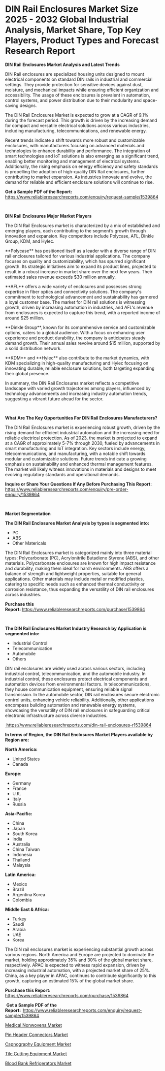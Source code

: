 <p><h1>DIN Rail Enclosures Market Size 2025 - 2032 Global Industrial Analysis, Market Share, Top Key Players, Product Types and Forecast Research Report</h1></p><p><strong>DIN Rail Enclosures Market Analysis and Latest Trends</strong></p>
<p><p>DIN Rail enclosures are specialized housing units designed to mount electrical components on standard DIN rails in industrial and commercial settings. They provide protection for sensitive devices against dust, moisture, and mechanical impacts while ensuring efficient organization and accessibility. The usage of these enclosures is prevalent in automation, control systems, and power distribution due to their modularity and space-saving designs.</p><p>The DIN Rail Enclosures Market is expected to grow at a CAGR of 9.1% during the forecast period. This growth is driven by the increasing demand for compact and versatile electrical solutions across various industries, including manufacturing, telecommunications, and renewable energy. </p><p>Recent trends indicate a shift towards more robust and customizable enclosures, with manufacturers focusing on advanced materials and technologies to enhance durability and performance. The integration of smart technologies and IoT solutions is also emerging as a significant trend, enabling better monitoring and management of electrical systems. Additionally, the rising emphasis on energy efficiency and safety standards is propelling the adoption of high-quality DIN Rail enclosures, further contributing to market expansion. As industries innovate and evolve, the demand for reliable and efficient enclosure solutions will continue to rise.</p></p>
<p><strong>Get a Sample PDF of the Report:&nbsp;</strong> <a href="https://www.reliableresearchreports.com/enquiry/request-sample/1539864?utm_campaign=3278&utm_medium=2&utm_source=Github&utm_content=ia&utm_term=10042025&utm_id=din-rail-enclosures">https://www.reliableresearchreports.com/enquiry/request-sample/1539864</a></p>
<p>&nbsp;</p>
<p><strong>DIN Rail Enclosures Major Market Players</strong></p>
<p><p>The DIN Rail Enclosures market is characterized by a mix of established and emerging players, each contributing to the segment’s growth through innovation and expansion. Key competitors include Polycase, AFL, Dinkle Group, KDM, and Hylec.</p><p>**Polycase** has positioned itself as a leader with a diverse range of DIN rail enclosures tailored for various industrial applications. The company focuses on quality and customizability, which has spurred significant growth. Its strategic initiatives aim to expand its product lines, projected to result in a robust increase in market share over the next few years. Their estimated sales revenue exceeds $30 million annually.</p><p>**AFL** offers a wide variety of enclosures and possesses strong expertise in fiber optics and connectivity solutions. The company's commitment to technological advancement and sustainability has garnered a loyal customer base. The market for DIN rail solutions is witnessing growth, driven by increasing automation in industries, and AFL's revenue from enclosures is expected to capture this trend, with a reported income of around $25 million.</p><p>**Dinkle Group**, known for its comprehensive service and customizable options, caters to a global audience. With a focus on enhancing user experience and product durability, the company is anticipates steady demand growth. Their annual sales revolve around $15 million, supported by a solid distribution network.</p><p>**KDM** and **Hylec** also contribute to the market dynamics, with KDM specializing in high-quality manufacturing and Hylec focusing on innovating durable, reliable enclosure solutions, both targeting expanding their global presence.</p><p>In summary, the DIN Rail Enclosures market reflects a competitive landscape with varied growth trajectories among players, influenced by technology advancements and increasing industry automation trends, suggesting a vibrant future ahead for the sector.</p></p>
<p>&nbsp;</p>
<p><strong>What Are The Key Opportunities For DIN Rail Enclosures Manufacturers?</strong></p>
<p><p>The DIN Rail Enclosures market is experiencing robust growth, driven by the rising demand for efficient industrial automation and the increasing need for reliable electrical protection. As of 2023, the market is projected to expand at a CAGR of approximately 5-7% through 2030, fueled by advancements in smart manufacturing and IoT integration. Key sectors include energy, telecommunications, and manufacturing, with a notable shift towards modular and customizable solutions. Future trends indicate a growing emphasis on sustainability and enhanced thermal management features. The market will likely witness innovations in materials and designs to meet evolving regulatory standards and operational demands.</p></p>
<p><strong>Inquire or Share Your Questions If Any Before Purchasing This Report:</strong> <a href="https://www.reliableresearchreports.com/enquiry/pre-order-enquiry/1539864?utm_campaign=3278&utm_medium=2&utm_source=Github&utm_content=ia&utm_term=10042025&utm_id=din-rail-enclosures">https://www.reliableresearchreports.com/enquiry/pre-order-enquiry/1539864</a></p>
<p>&nbsp;</p>
<p><strong>Market Segmentation</strong></p>
<p><strong>The DIN Rail Enclosures Market Analysis by types is segmented into:</strong></p>
<p><ul><li>PC</li><li>ABS</li><li>Other Matericals</li></ul></p>
<p><p>The DIN Rail Enclosures market is categorized mainly into three material types: Polycarbonate (PC), Acrylonitrile Butadiene Styrene (ABS), and other materials. Polycarbonate enclosures are known for high impact resistance and durability, making them ideal for harsh environments. ABS offers a balance of strength and lightweight properties, suitable for general applications. Other materials may include metal or modified plastics, catering to specific needs such as enhanced thermal conductivity or corrosion resistance, thus expanding the versatility of DIN rail enclosures across industries.</p></p>
<p><strong>Purchase this Report:&nbsp;</strong><a href="https://www.reliableresearchreports.com/purchase/1539864?utm_campaign=3278&utm_medium=2&utm_source=Github&utm_content=ia&utm_term=10042025&utm_id=din-rail-enclosures">https://www.reliableresearchreports.com/purchase/1539864</a></p>
<p>&nbsp;</p>
<p><strong>The DIN Rail Enclosures Market Industry Research by Application is segmented into:</strong></p>
<p><ul><li>Industrial Control</li><li>Telecommunication</li><li>Automobile</li><li>Others</li></ul></p>
<p><p>DIN rail enclosures are widely used across various sectors, including industrial control, telecommunication, and the automobile industry. In industrial control, these enclosures protect electrical components and automation devices from environmental factors. In telecommunications, they house communication equipment, ensuring reliable signal transmission. In the automobile sector, DIN rail enclosures secure electronic control units, enhancing vehicle reliability. Additionally, other applications encompass building automation and renewable energy systems, showcasing the versatility of DIN rail enclosures in safeguarding critical electronic infrastructure across diverse industries.</p></p>
<p><a href="https://www.reliableresearchreports.com/din-rail-enclosures-r1539864?utm_campaign=3278&utm_medium=2&utm_source=Github&utm_content=ia&utm_term=10042025&utm_id=din-rail-enclosures">&nbsp;https://www.reliableresearchreports.com/din-rail-enclosures-r1539864</a></p>
<p><strong>In terms of Region, the DIN Rail Enclosures Market Players available by Region are:</strong></p>
<p>
    <p> <strong> North America: </strong>
        <ul>
            <li>United States</li>
            <li>Canada</li>
        </ul>
        </p> 
    <p> <strong> Europe: </strong>
        <ul>
            <li>Germany</li>
            <li>France</li>
            <li>U.K.</li>
            <li>Italy</li>
            <li>Russia</li>
        </ul>
        </p> 
    <p> <strong> Asia-Pacific: </strong>
        <ul>
            <li>China</li>
            <li>Japan</li>
            <li>South Korea</li>
            <li>India</li>
            <li>Australia</li>
            <li>China Taiwan</li>
            <li>Indonesia</li>
            <li>Thailand</li>
            <li>Malaysia</li>
        </ul>
        </p> 
    <p> <strong> Latin America: </strong>
        <ul>
            <li>Mexico</li>
            <li>Brazil</li>
            <li>Argentina Korea</li>
            <li>Colombia</li>
        </ul>
        </p> 
    <p> <strong> Middle East & Africa: </strong>
        <ul>
            <li>Turkey</li>
            <li>Saudi</li>
            <li>Arabia</li>
            <li>UAE</li>
            <li>Korea</li>
        </ul>
    </p>
    </p>
<p><p>The DIN rail enclosures market is experiencing substantial growth across various regions. North America and Europe are projected to dominate the market, holding approximately 35% and 30% of the global market share, respectively. APAC is expected to witness rapid expansion, driven by increasing industrial automation, with a projected market share of 25%. China, as a key player in APAC, continues to contribute significantly to this growth, capturing an estimated 15% of the global market share.</p></p>
<p><strong>Purchase this Report: </strong><a href="https://www.reliableresearchreports.com/purchase/1539864?utm_campaign=3278&utm_medium=2&utm_source=Github&utm_content=ia&utm_term=10042025&utm_id=din-rail-enclosures">https://www.reliableresearchreports.com/purchase/1539864</a></p>
<p>&nbsp;<strong>Get a Sample PDF of the Report:&nbsp;&nbsp;</strong><a href="https://www.reliableresearchreports.com/enquiry/request-sample/1539864?utm_campaign=3278&utm_medium=2&utm_source=Github&utm_content=ia&utm_term=10042025&utm_id=din-rail-enclosures">https://www.reliableresearchreports.com/enquiry/request-sample/1539864</a></p>
<p><strong></strong></p>
<p><p><a href="https://www.linkedin.com/pulse/unveiling-future-medical-nonwovens-market-analysis-forecast-fatke?utm_campaign=3278&utm_medium=2&utm_source=Github&utm_content=ia&utm_term=10042025&utm_id=din-rail-enclosures">Medical Nonwovens Market</a></p><p><a href="https://github.com/prosalinda88/Market-Research-Report-List-7/blob/main/pin-header-connectors-market.md?utm_campaign=3278&utm_medium=2&utm_source=Github&utm_content=ia&utm_term=10042025&utm_id=din-rail-enclosures">Pin Header Connectors Market</a></p><p><a href="https://www.linkedin.com/pulse/capnography-equipment-market-growth-outlook-global-industry-j07je?utm_campaign=3278&utm_medium=2&utm_source=Github&utm_content=ia&utm_term=10042025&utm_id=din-rail-enclosures">Capnography Equipment Market</a></p><p><a href="https://github.com/BrandonBrown3773/Market-Research-Report-List-1/blob/main/tile-cutting-equipment-market.md?utm_campaign=3278&utm_medium=2&utm_source=Github&utm_content=ia&utm_term=10042025&utm_id=din-rail-enclosures">Tile Cutting Equipment Market</a></p><p><a href="https://www.linkedin.com/pulse/amacro-overview-forecast-cagr-41-blood-bank-refrigerators-ufwyf?utm_campaign=3278&utm_medium=2&utm_source=Github&utm_content=ia&utm_term=10042025&utm_id=din-rail-enclosures">Blood Bank Refrigerators Market</a></p></p>